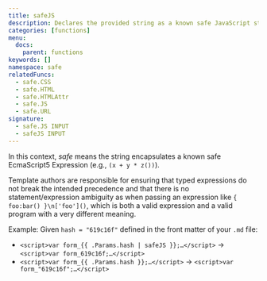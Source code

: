```yaml
---
title: safeJS
description: Declares the provided string as a known safe JavaScript string.
categories: [functions]
menu:
  docs:
    parent: functions
keywords: []
namespace: safe
relatedFuncs:
  - safe.CSS
  - safe.HTML
  - safe.HTMLAttr
  - safe.JS
  - safe.URL
signature:
  - safe.JS INPUT
  - safeJS INPUT
---
```


In this context, *safe* means the string encapsulates a known safe EcmaScript5 Expression (e.g., `(x + y * z())`).

Template authors are responsible for ensuring that typed expressions do not break the intended precedence and that there is no statement/expression ambiguity as when passing an expression like `{ foo:bar() }\n['foo']()`, which is both a valid expression and a valid program with a very different meaning.

Example: Given `hash = "619c16f"` defined in the front matter of your `.md` file:

* <span class="good">`<script>var form_{{ .Params.hash | safeJS }};…</script>` &rarr; `<script>var form_619c16f;…</script>`</span>
* <span class="bad">`<script>var form_{{ .Params.hash }};…</script>` &rarr; `<script>var form_"619c16f";…</script>`</span>
